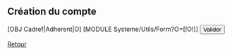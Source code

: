 <div style="overflow:hidden;">
<h2>Création du compte</h2>
<div id="msg"></div>
<form method="POST" id="clientForm">
    [OBJ Cadref|Adherent|O]
    [MODULE Systeme/Utils/Form?O=[!O!]]
    <input type="hidden" class="btn btn-success btn-block" name="ValidForm" value="1" />
    <input type="submit" class="btn btn-success btn-block" id="createClient" name="Valider" value="Valider" />
</form>
    <a href="/" class="btn btn-danger btn-block">Retour</a>
</div>
<script>
    $(document).ready(function(e) {
        $('#clientForm').on('submit', function (e) {
            e.preventDefault();
            $.ajax({
                dataType: "json",
                url: "/Systeme/Save.json",
                data: $('#clientForm').serialize(),
                method: 'POST'
            }).done(function (response) {
                if (response.success){
                    $('#clientForm').css('display','none');
                    $('#msg').html(response.message);
                }else{
                    $('#msg').html(response.message);
                }
                console.log(response);
            });
        });
    });
</script>
<style>
    @media screen and (min-width: 768px) {
        .modal-dialog {
            padding-top: 50px !important;
        }
    }
</style>